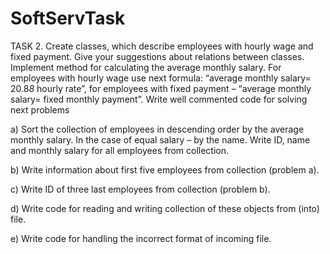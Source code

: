 # SoftServTask
TASK 2. Create classes, which describe employees with hourly wage and fixed payment. Give your suggestions
about relations between classes. Implement method for calculating the average monthly salary. For
employees with hourly wage use next formula: “average monthly salary= 20.8*8* hourly rate”, for employees
with fixed payment – “average monthly salary= fixed monthly payment”. Write well commented code for
solving next problems

 a) Sort the collection of employees in descending order by the average monthly salary. In the case of
equal salary – by the name. Write ID, name and monthly salary for all employees from collection.

 b) Write information about first five employees from collection (problem a).
 
c) Write ID of three last employees from collection (problem b).

d) Write code for reading and writing collection of these objects from (into) file.

e) Write code for handling the incorrect format of incoming file.
